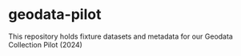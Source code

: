 # geodata-pilot

This repository holds fixture datasets and metadata for our Geodata Collection Pilot (2024)
